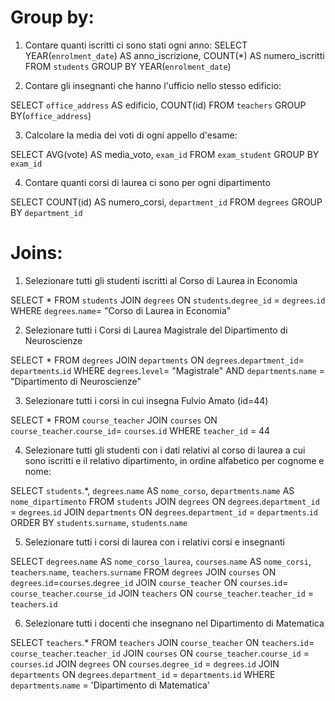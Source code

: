 # Group by:
1) Contare quanti iscritti ci sono stati ogni anno:
SELECT 
YEAR(`enrolment_date`) AS anno_iscrizione,
COUNT(*) AS numero_iscritti		
FROM `students`
GROUP BY YEAR(`enrolment_date`)

2) Contare gli insegnanti che hanno l'ufficio nello stesso edificio:

SELECT 
`office_address` AS edificio, 
COUNT(id) 
FROM `teachers`
GROUP BY(`office_address`)

3) Calcolare la media dei voti di ogni appello d'esame:

SELECT 
AVG(vote) AS media_voto,
`exam_id`
FROM `exam_student`
GROUP BY `exam_id`

4) Contare quanti corsi di laurea ci sono per ogni dipartimento

SELECT 
COUNT(id) AS numero_corsi,
`department_id`
FROM `degrees`
GROUP BY `department_id`

# Joins:
1) Selezionare tutti gli studenti iscritti al Corso di Laurea in Economia

SELECT *
FROM `students`
JOIN `degrees` ON `students`.`degree_id` = `degrees`.`id`
WHERE `degrees`.`name`= "Corso di Laurea in Economia"

2) Selezionare tutti i Corsi di Laurea Magistrale del Dipartimento di Neuroscienze

SELECT *
FROM `degrees`
JOIN `departments` ON `degrees`.`department_id`= `departments`.`id`
WHERE `degrees`.`level`= "Magistrale" AND `departments`.`name` = "Dipartimento di Neuroscienze"

3) Selezionare tutti i corsi in cui insegna Fulvio Amato (id=44)

SELECT *
FROM `course_teacher`
JOIN `courses` ON `course_teacher`.`course_id`= `courses`.`id`
WHERE `teacher_id` = 44

4) Selezionare tutti gli studenti con i dati relativi al corso di laurea a cui sono iscritti e il relativo dipartimento, in ordine alfabetico per cognome e nome:

SELECT `students`.*,
`degrees`.`name` AS `nome_corso`,
`departments`.`name` AS `nome_dipartimento`
FROM `students`
JOIN `degrees` ON `degrees`.`department_id` = `degrees`.`id`
JOIN `departments` ON `degrees`.`department_id` = `departments`.`id`
ORDER BY `students`.`surname`, `students`.`name`

5) Selezionare tutti i corsi di laurea con i relativi corsi e insegnanti

SELECT 
`degrees`.`name` AS `nome_corso_laurea`,
`courses`.`name` AS `nome_corsi`,
`teachers`.`name`, `teachers`.`surname`
FROM `degrees`
JOIN `courses` ON `degrees`.`id`=`courses`.`degree_id`
JOIN `course_teacher` ON `courses`.`id`= `course_teacher`.`course_id`
JOIN `teachers` ON `course_teacher`.`teacher_id` = `teachers`.`id`

6) Selezionare tutti i docenti che insegnano nel Dipartimento di Matematica 

SELECT `teachers`.*
FROM `teachers`
JOIN `course_teacher` ON `teachers`.`id`= `course_teacher`.`teacher_id`
JOIN `courses` ON `course_teacher`.`course_id` = `courses`.`id`
JOIN `degrees` ON `courses`.`degree_id` = `degrees`.`id`
JOIN `departments` ON `degrees`.`department_id` = `departments`.`id`
WHERE `departments`.`name` = 'Dipartimento di Matematica'